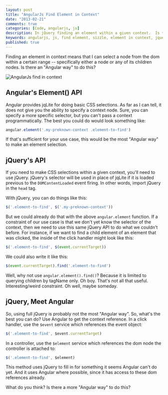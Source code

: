 ```yaml
---
layout: post
title: "AngularJs Find Element in Context"
date: "2013-02-21"
comments: true
categories: [Code, angularjs, js]
description: In jQuery finding an element within a given context.  Is there an "Angular way" to do the same thing?  Here's one.
keywords: angularjs, js, find element, sizzle, element in context, jquery
published: true
---
```


Finding an element in context means that I can select a node from the dom within a certain range -- specifically either a node or any of its children nodes.  Is there an "Angular way" to do this?

![AngularJs find in context](http://i.imgur.com/wVBKD.png)

<!--more-->

## Angular's Element() API

Angular provides jqLite for doing basic CSS selections.  As far as I can tell, it does not give you the ability to specify a context node.  Sure, you can specify a more specific selector, but you can't pass a context programmatically.  The best you could do would look something like:

```js
angular.element('.my-preknown-context .element-to-find')
```

If that's sufficient for your use case, this would be the most "Angular way" to make an element selection.

## jQuery's API

If you need to make CSS selections within a given context, you'll need to use jQuery.  jQuery's selector will be used in place of jqLite if it is loaded previous to the `DOMContentLoaded` event firing.  In other words, import jQuery in the `head` tag.

With jQuery, you can do things like this:

```js
$('.element-to-find', $('.my-preknown-context'))
```

But we could already do that with the above `angular.element` function.  If a constraint of our use case is that we don't yet know the selector of the context, then we need to  use this same jQuery API to do what we couldn't before.  For instance, if we want to find a child element of an element that was clicked, the inside of the click handler might look like this:

```js
$('.element-to-find', $(event.currentTarget))
```

We could also write it like this:

```js
$(event.currentTarget).find('.element-to-find')
```

Well, why not use `angular.element().find()`?  Because it is limited to querying children by tagName only.  Oh boy.  That's not all that useful.  Interesting/weird constraint.  Oh well, maybe someday.

## jQuery, Meet Angular

So, using full jQuery is probably not the most "Angular way".  So, what's the best you can do?  Use Angular to get the context reference.  In a click handler, use the `$event` service which references the event object:

```js
$('.element-to-find', $event.currentTarget)
```

In a controller, use the `$element` service which references the dom node the controller is attached to:

```js
$('.element-to-find', $element)
```

This method uses jQuery to fill in for something it seems Angular can't do yet.  And it uses Angular where possible, since it has access to these dom references already.

What do you think?  Is there a more "Angular way" to do this?
